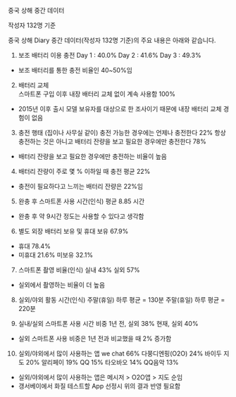 중국 상해 중간 데이터

작성자 132명 기준

중국 상해 Diary 중간 데이터(작성자 132명 기준)의 주요 내용은 아래와 같습니다.

1) 보조 배터리 이용 충전
Day 1 : 40.0%
Day 2 : 41.6%
Day 3 : 49.3%
- 보조 배터리를 통한 충전 비율인 40~50%임

2) 배터리 교체 	
스마트폰 구입 이후 내장 배터리 교체 없이 계속 사용함	100%
- 2015년 이후 출시 모델 보유자를 대상으로 한 조사이기 때문에 내장 배터리 교체 경험이 없음

3) 충전 행태
(집이나 사무실 같이) 충전 가능한 경우에는 언제나 충전한다	22%
항상 충전하는 것은 아니고 배터리 잔량을 보고 필요한 경우에만 충전한다	78%
- 배터리 잔량을 보고 필요한 경우에만 충전하는 비율이 높음

4) 배터리 잔량이 주로 몇 % 이하일 때 충전
평균	22%
- 충전이 필요하다고 느끼는 배터리 잔량은 22%임

5) 완충 후 스마트폰 사용 시간(인식)
평균 8.85 시간
- 완충 후 약 9시간 정도는 사용할 수 있다고 생각함

6) 별도 외장 배터리 보유 및 휴대
보유	67.9%
- 휴대	78.4%
- 미휴대	21.6%
미보유 32.1%

7) 스마트폰 촬영 비율(인식)
실내	43%
실외 57%
- 실외에서 촬영하는 비율이 더 높음

8) 실외/야외 활동 시간(인식)
주말(휴일) 하루 평균  = 130분 
주말(휴일) 하루 평균  = 220분

9) 실내/실외 스마트폰 사용 시간 비중
1년 전, 실외	38%
현재, 실외	40%
- 실외 스마트폰 사용 비중은 1년 전과 비교했을 때 2% 증가함

10) 실외/야외에서 많이 사용하는 앱
we chat	66%
다쭝디엔핑(O2O)	24%
바이두 지도	20%
알리페이	19%
QQ	15%
타오바오	14%
QQ음악	13%
- 실외/야외에서 많이 사용하는 앱은 메시저 > O2O앱 > 지도 순임
- 갱서베이에서 화질 테스트할 App 선정시 위의 결과 반영 필요함














